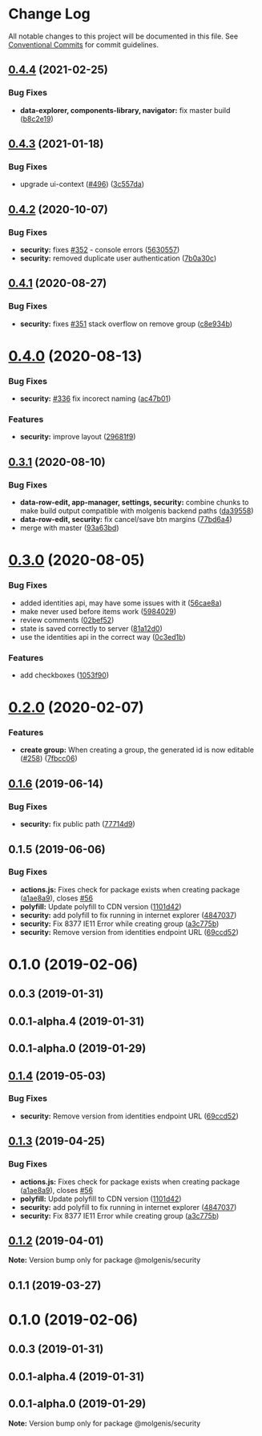 # Change Log

All notable changes to this project will be documented in this file.
See [Conventional Commits](https://conventionalcommits.org) for commit guidelines.

## [0.4.4](https://github.com/molgenis/molgenis-frontend/compare/@molgenis-ui/security@0.4.3...@molgenis-ui/security@0.4.4) (2021-02-25)


### Bug Fixes

* **data-explorer, components-library, navigator:** fix master build ([b8c2e19](https://github.com/molgenis/molgenis-frontend/commit/b8c2e19ff04b1b859a4e41de28d7e852770ec883))





## [0.4.3](https://github.com/molgenis/molgenis-frontend/compare/@molgenis-ui/security@0.4.2...@molgenis-ui/security@0.4.3) (2021-01-18)


### Bug Fixes

* upgrade ui-context ([#496](https://github.com/molgenis/molgenis-frontend/issues/496)) ([3c557da](https://github.com/molgenis/molgenis-frontend/commit/3c557da))





## [0.4.2](https://github.com/molgenis/molgenis-frontend/compare/@molgenis-ui/security@0.4.1...@molgenis-ui/security@0.4.2) (2020-10-07)


### Bug Fixes

* **security:** fixes [#352](https://github.com/molgenis/molgenis-frontend/issues/352) - console errors ([5630557](https://github.com/molgenis/molgenis-frontend/commit/5630557))
* **security:** removed duplicate user authentication ([7b0a30c](https://github.com/molgenis/molgenis-frontend/commit/7b0a30c))





## [0.4.1](https://github.com/molgenis/molgenis-frontend/compare/@molgenis-ui/security@0.4.0...@molgenis-ui/security@0.4.1) (2020-08-27)


### Bug Fixes

* **security:** fixes [#351](https://github.com/molgenis/molgenis-frontend/issues/351) stack overflow on remove group ([c8e934b](https://github.com/molgenis/molgenis-frontend/commit/c8e934b))





# [0.4.0](https://github.com/molgenis/molgenis-frontend/compare/@molgenis-ui/security@0.3.1...@molgenis-ui/security@0.4.0) (2020-08-13)


### Bug Fixes

* **security:** [#336](https://github.com/molgenis/molgenis-frontend/issues/336) fix incorect naming ([ac47b01](https://github.com/molgenis/molgenis-frontend/commit/ac47b01))


### Features

* **security:** improve layout ([29681f9](https://github.com/molgenis/molgenis-frontend/commit/29681f9))





## [0.3.1](https://github.com/molgenis/molgenis-frontend/compare/@molgenis-ui/security@0.3.0...@molgenis-ui/security@0.3.1) (2020-08-10)


### Bug Fixes

* **data-row-edit, app-manager, settings, security:** combine chunks to make build output compatible with molgenis backend paths ([da39558](https://github.com/molgenis/molgenis-frontend/commit/da39558))
* **data-row-edit, security:** fix cancel/save btn margins ([77bd6a4](https://github.com/molgenis/molgenis-frontend/commit/77bd6a4))
* merge with master ([93a63bd](https://github.com/molgenis/molgenis-frontend/commit/93a63bd))





# [0.3.0](https://github.com/molgenis/molgenis-frontend/compare/@molgenis-ui/security@0.2.0...@molgenis-ui/security@0.3.0) (2020-08-05)


### Bug Fixes

* added identities api, may have some issues with it ([56cae8a](https://github.com/molgenis/molgenis-frontend/commit/56cae8a))
* make never used before items work ([5984029](https://github.com/molgenis/molgenis-frontend/commit/5984029))
* review comments ([02bef52](https://github.com/molgenis/molgenis-frontend/commit/02bef52))
* state is saved correctly to server ([81a12d0](https://github.com/molgenis/molgenis-frontend/commit/81a12d0))
* use the identities api in the correct way ([0c3ed1b](https://github.com/molgenis/molgenis-frontend/commit/0c3ed1b))


### Features

* add checkboxes ([1053f90](https://github.com/molgenis/molgenis-frontend/commit/1053f90))





# [0.2.0](https://github.com/molgenis/molgenis-frontend/compare/@molgenis-ui/security@0.1.6...@molgenis-ui/security@0.2.0) (2020-02-07)


### Features

* **create group:** When creating a group, the generated id is now editable ([#258](https://github.com/molgenis/molgenis-frontend/issues/258)) ([7fbcc06](https://github.com/molgenis/molgenis-frontend/commit/7fbcc06))





## [0.1.6](https://github.com/molgenis/molgenis-frontend/compare/@molgenis-ui/security@0.1.5...@molgenis-ui/security@0.1.6) (2019-06-14)


### Bug Fixes

* **security:** fix public path ([77714d9](https://github.com/molgenis/molgenis-frontend/commit/77714d9))





## 0.1.5 (2019-06-06)


### Bug Fixes

* **actions.js:** Fixes check for package exists when creating package ([a1ae8a9](https://github.com/molgenis/molgenis-frontend/commit/a1ae8a9)), closes [#56](https://github.com/molgenis/molgenis-frontend/issues/56)
* **polyfill:** Update polyfill to CDN version ([1101d42](https://github.com/molgenis/molgenis-frontend/commit/1101d42))
* **security:** add polyfill to fix running in internet explorer ([4847037](https://github.com/molgenis/molgenis-frontend/commit/4847037))
* **security:** Fix 8377 IE11 Error while creating group ([a3c775b](https://github.com/molgenis/molgenis-frontend/commit/a3c775b))
* **security:** Remove version from identities endpoint URL ([69ccd52](https://github.com/molgenis/molgenis-frontend/commit/69ccd52))



# 0.1.0 (2019-02-06)



## 0.0.3 (2019-01-31)



## 0.0.1-alpha.4 (2019-01-31)



## 0.0.1-alpha.0 (2019-01-29)





## [0.1.4](https://github.com/molgenis/molgenis-frontend/compare/@molgenis/security@0.1.3...@molgenis/security@0.1.4) (2019-05-03)


### Bug Fixes

* **security:** Remove version from identities endpoint URL ([69ccd52](https://github.com/molgenis/molgenis-frontend/commit/69ccd52))





## [0.1.3](https://github.com/molgenis/molgenis-frontend/compare/@molgenis/security@0.1.2...@molgenis/security@0.1.3) (2019-04-25)


### Bug Fixes

* **actions.js:** Fixes check for package exists when creating package ([a1ae8a9](https://github.com/molgenis/molgenis-frontend/commit/a1ae8a9)), closes [#56](https://github.com/molgenis/molgenis-frontend/issues/56)
* **polyfill:** Update polyfill to CDN version ([1101d42](https://github.com/molgenis/molgenis-frontend/commit/1101d42))
* **security:** add polyfill to fix running in internet explorer ([4847037](https://github.com/molgenis/molgenis-frontend/commit/4847037))
* **security:** Fix 8377 IE11 Error while creating group ([a3c775b](https://github.com/molgenis/molgenis-frontend/commit/a3c775b))





## [0.1.2](https://github.com/molgenis/molgenis-frontend/compare/@molgenis/security@0.1.1...@molgenis/security@0.1.2) (2019-04-01)

**Note:** Version bump only for package @molgenis/security





## 0.1.1 (2019-03-27)



# 0.1.0 (2019-02-06)



## 0.0.3 (2019-01-31)



## 0.0.1-alpha.4 (2019-01-31)



## 0.0.1-alpha.0 (2019-01-29)

**Note:** Version bump only for package @molgenis/security
